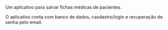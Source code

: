 Um aplicativo para salvar fichas médicas de pacientes.

O aplicativo conta com banco de dados, casdastro/login e recuperação de senha pelo email.
